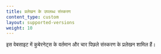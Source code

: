```yaml
---
title: प्रलेखन के उपलब्ध संस्करण
content_type: custom
layout: supported-versions
weight: 10
---
```


इस वेबसाइट में कुबेरनेट्स के वर्तमान और चार पिछले संस्करण के प्रलेखन शामिल हैं।
